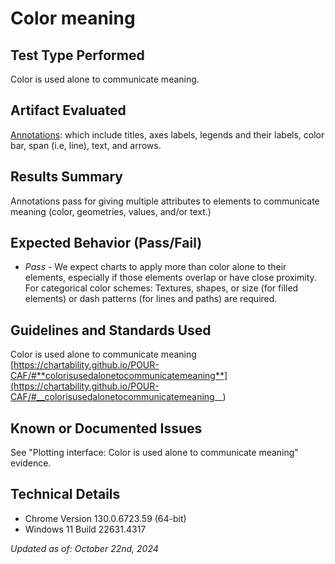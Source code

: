 # Color meaning

## Test Type Performed

Color is used alone to communicate meaning.

## Artifact Evaluated

[Annotations](https://docs.bokeh.org/en/latest/docs/user_guide/interaction.html): which include titles, axes labels, legends and their labels, color bar, span (i.e, line), text, and arrows.

## Results Summary

Annotations pass for giving multiple attributes to elements to communicate meaning (color, geometries, values, and/or text.)

## Expected Behavior (Pass/Fail)

- _Pass_ - We expect charts to apply more than color alone to their elements, especially if those elements overlap or have close proximity. For categorical color schemes: Textures, shapes, or size (for filled elements) or dash patterns (for lines and paths) are required.

<!-- ## Image or Video of Failure
...

## Steps to Reproduce
... -->

## Guidelines and Standards Used

Color is used alone to communicate meaning [https://chartability.github.io/POUR-CAF/#**colorisusedalonetocommunicatemeaning**](https://chartability.github.io/POUR-CAF/#__colorisusedalonetocommunicatemeaning__)

<!-- ## Related Evidence
See "Plotting interface: Color is used alone to communicate meaning" evidence.  -->

## Known or Documented Issues

See "Plotting interface: Color is used alone to communicate meaning" evidence.

## Technical Details

- Chrome Version 130.0.6723.59 (64-bit)
- Windows 11 Build 22631.4317

_Updated as of: October 22nd, 2024_

<!-- ## Notes
See these examples for adjacent ordered colors [here](https://observablehq.com/@frankelavsky/contrast-and-no-use-of-color-alone-in-adjacent-charts) and unordered colors [here](https://observablehq.com/@frankelavsky/experimental-color-scale-textures). -->
